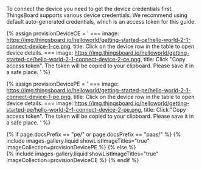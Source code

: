 To connect the device you need to get the device credentials first. ThingsBoard supports various device credentials. We recommend using default auto-generated credentials, which is an access token for this guide.

{% assign provisionDeviceCE = '
    ===
        image: https://img.thingsboard.io/helloworld/getting-started-ce/hello-world-2-1-connect-device-1-ce.png,
        title: Click on the device row in the table to open device details.
    ===
        image: https://img.thingsboard.io/helloworld/getting-started-ce/hello-world-2-1-connect-device-2-ce.png,
        title: Click "Copy access token". The token will be copied to your clipboard. Please save it in a safe place.
    '
%}

{% assign provisionDevicePE = '
    ===
        image: https://img.thingsboard.io/helloworld/getting-started-pe/hello-world-2-1-connect-device-1-pe.png,
        title: Click on the device row in the table to open device details.
    ===
        image: https://img.thingsboard.io/helloworld/getting-started-pe/hello-world-2-1-connect-device-2-pe.png,
        title: Click "Copy access token". The token will be copied to your clipboard. Please save it in a safe place.
    '
%}

{% if page.docsPrefix == "pe/" or page.docsPrefix == "paas/" %}
    {% include images-gallery.liquid showListImageTitles="true" imageCollection=provisionDevicePE %}
{% else %}  
    {% include images-gallery.liquid showListImageTitles="true" imageCollection=provisionDeviceCE %}
{% endif %} 
